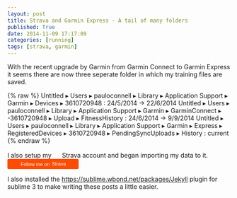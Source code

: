 ```yaml
---
layout: post
title: Strava and Garmin Express - A tail of many folders
published: True
date: 2014-11-09 17:17:09
categories: [running]
tags: [strava, garmin]
---
```


 With the recent upgrade by Garmin from Garmin Connect to Garmin Express it seems there are now three seperate folder in which my training files are saved.

{% raw %}
Untitled ▸ Users ▸ pauloconnell ▸ Library ▸ Application Support ▸ Garmin ▸ Devices ▸ 3610720948 : 24/5/2014 -> 22/6/2014
Untitled ▸ Users ▸ pauloconnell ▸ Library ▸ Application Support ▸ Garmin ▸ GarminConnect ▸ -3610720948 ▸ Upload ▸ FitnessHistory : 24/6/2014 -> 9/9/2014
Untitled ▸ Users ▸ pauloconnell ▸ Library ▸ Application Support ▸ Garmin ▸ Express ▸ RegisteredDevices ▸ 3610720948  ▸ PendingSyncUploads ▸ History : current
{% endraw %}

I also setup my <style>
.strava-badge- { display: inline-block; height: 16px; }
.strava-badge- img { visibility: hidden; height: 16px; }
.strava-badge-:hover { background-position: 0 -31px; }
.strava-badge-follow { height: 16px; width: 16px; background: url(//badges.strava.com/echelon-sprite-16.png) no-repeat 0 0; }
</style>
<a href="http://strava.com/athletes/7035778/badge" class="strava-badge- strava-badge-follow" target="_blank"><img src="//badges.strava.com/echelon-sprite-16.png" alt="Strava" /></a> Strava account and began importing my data to it. <a style="display:inline-block;background-color:#FC4C02;color:#fff;padding:5px 10px 5px 30px;font-size:11px;font-family:Helvetica, Arial, sans-serif;white-space:nowrap;text-decoration:none;background-repeat:no-repeat;background-position:10px center;border-radius:3px;background-image:url('http://badges.strava.com/logo-strava-echelon.png')" href='http://strava.com/athletes/7035778/badge' target="_clean">
Follow me on
<img src='http://badges.strava.com/logo-strava.png' alt='Strava' style='margin-left:2px;vertical-align:text-bottom' height=13 width=51 />
</a>

I also installed the https://sublime.wbond.net/packages/Jekyll plugin for sublime 3 to make writing these posts a little easier.

